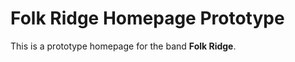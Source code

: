 <!-- Heading -->
# Folk Ridge Homepage Prototype

<!-- Description -->
This is a prototype homepage for the band **Folk Ridge**.





